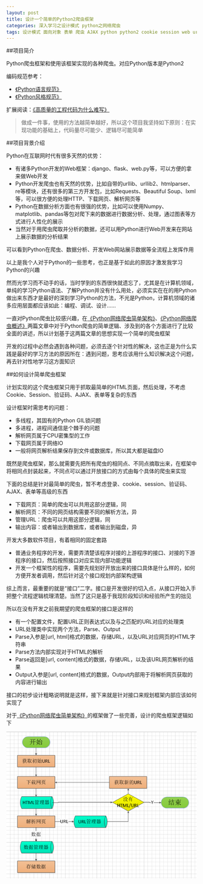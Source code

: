 ```yaml
---
layout: post
title: 设计一个简单的Python2爬虫框架
categories: 深入学习之设计模式 python之网络爬虫
tags: 设计模式 面向对象 表单 爬虫 AJAX python python2 cookie session web url
---
```


##项目简介

Python爬虫框架和使用该框架实现的各种爬虫。对应Python版本是Python2

编码规范参考：

* [《Python语言规范》](http://zh-google-styleguide.readthedocs.io/en/latest/google-python-styleguide/python_language_rules/)
* [《Python风格规范》](http://zh-google-styleguide.readthedocs.io/en/latest/google-python-styleguide/python_style_rules/)

扩展阅读：[《高质量的工程代码为什么难写》](http://hellojava.info/?p=508)

>做成一件事，使用的方法越简单越好，所以这个项目我坚持如下原则：在实现功能的基础上，代码量尽可能少、逻辑尽可能简单

##项目背景介绍

Python在互联网时代有很多天然的优势：

* 有诸多Python开发的Web框架：django、flask、web.py等，可以方便的拿来做Web开发
* Python开发爬虫也有天然的优势，比如自带的urllib、urllib2、htmlparser、re等模块，还有很多的第三方开发包，比如Requests、Beautiful Soup、lxml等，可以很方便的处理HTTP、下载网页、解析网页等
* Python在数据分析方面也有很强的优势，比如可以使用Numpy、matplotlib、pandas等包对爬下来的数据进行数据分析、处理，通过图表等方式进行人性化的展示
* 当然对于用爬虫爬取并分析的数据，还可以用Python进行Web开发来在网站上展示数据的分析结果

可以看到Python在爬虫、数据分析、开发Web网站展示数据等全流程上发挥作用

以上是我个人对于Python的一些思考，也正是基于如此的原因才激发我学习Python的兴趣

然而光学习而不动手的话，当时学到的东西很快就遗忘了，尤其是在计算机领域，单纯的学习Python语法、了解Python并没有什么用处，必须实实在在的用Python做出来东西才是最好的深刻学习Python的方法，不光是Python，计算机领域的诸多应用层面都应该如此：编程、调试、设计……

一直对Python爬虫比较感兴趣，在[《Python网络爬虫简单架构》](http://www.xumenger.com/python-spider-20160608/)、[《Python网络爬虫概述》](http://www.xumenger.com/python-crawler-20170102/)两篇文章中对于Python爬虫的简单逻辑、涉及到的各个方面进行了比较全面的讲述，所以计划基于这两篇文章的思想实现一个简单的爬虫框架

开发的过程中必然会遇到各种问题，必须去逐个针对性的解决，这也正是为什么实践是最好的学习方法的原因所在：遇到问题，思考应该用什么知识解决这个问题，再去针对性地学习这方面知识

##如何设计简单爬虫框架

计划实现的这个爬虫框架只用于抓取最简单的HTML页面，然后处理，不考虑Cookie、Session、验证码、AJAX、表单等复杂的东西

设计框架时需思考的问题：

* 多线程，其固有的Python GIL锁问题
* 多进程，进程间通信是个棘手的问题
* 解析网页属于CPU密集型的工作
* 下载网页属于网络IO
* 一般将网页解析结果保存到文件或数据库，所以其大都是磁盘IO

既然是爬虫框架，那么就需要先把所有爬虫的相同点、不同点摘取出来，在框架中将相同点封装起来，不同点可以通过开放接口的方式由每个具体的爬虫来实现

下面的总结是针对最简单的爬虫，暂不考虑登录、cookie、session、验证码、AJAX、表单等高级的东西

* 下载网页：简单的爬虫可以共用这部分逻辑，同
* 解析网页：不同的网页结构需要不同的解析方法，异
* 管理URL：爬虫可以共用这部分逻辑，同
* 输出内容：或者输出到数据库，或者输出到磁盘，异

开发大多数软件项目，有着相同的固定套路

* 普通业务程序的开发，需要弄清楚该程序对接的上游程序的接口、对接的下游程序的接口，然后按照接口对应实现内部功能逻辑
* 开发一个框架性的程序，需要先规划好开放出来的接口具体是什么样的，如何方便开发者调用，然后针对这个接口规划内部架构逻辑

综上而言，最重要的就是“接口”二字。接口是开发很好的切入点，从接口开始入手把整个流程逻辑梳理清楚。当然了这只是基于我现阶段知识和经验所产生的拙见

所以在没有开发之前我期望的爬虫框架的接口是这样的

* 有一个配置文件，配置URL正则表达式以及与之匹配的URL对应的处理类
* URL处理类中实现两个方法，Parse、Output
* Parse入参是[url, html]格式的数据，存储URL，以及URL对应网页的HTML字符串
* Parse方法内部实现对于HTML的解析
* Parse返回是[url, content]格式的数据，存储URL，以及该URL网页解析的结果
* Output入参是[url, content]格式的数据，Output内部用于将解析网页获取的内容进行输出

接口的初步设计粗略说明就是这样，接下来就是针对接口来规划框架内部应该如何实现了

对于[《Python网络爬虫简单架构》](http://www.xumenger.com/python-spider-20160608/)的框架做了一些完善，设计的爬虫框架逻辑如下

![image](../media/image/2017-02-16/20.png)
